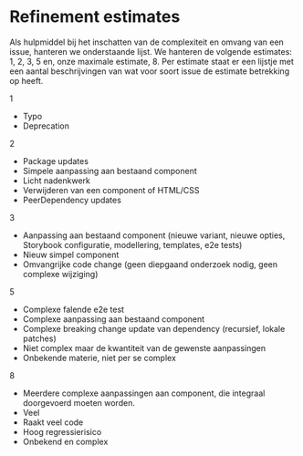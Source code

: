 # Refinement estimates

Als hulpmiddel bij het inschatten van de complexiteit en omvang van een issue, hanteren we onderstaande lijst.
We hanteren de volgende estimates: 1, 2, 3, 5 en, onze maximale estimate, 8.
Per estimate staat er een lijstje met een aantal beschrijvingen van wat voor soort issue de estimate betrekking op
heeft.

1

- Typo
- Deprecation

2

- Package updates
- Simpele aanpassing aan bestaand component
- Licht nadenkwerk
- Verwijderen van een component of HTML/CSS
- PeerDependency updates

3

- Aanpassing aan bestaand component (nieuwe variant, nieuwe opties, Storybook configuratie, modellering, templates, e2e tests)
- Nieuw simpel component
- Omvangrijke code change (geen diepgaand onderzoek nodig, geen complexe wijziging)

5

- Complexe falende e2e test
- Complexe aanpassing aan bestaand component
- Complexe breaking change update van dependency (recursief, lokale patches)
- Niet complex maar de kwantiteit van de gewenste aanpassingen
- Onbekende materie, niet per se complex

8

- Meerdere complexe aanpassingen aan component, die integraal doorgevoerd moeten worden.
- Veel
- Raakt veel code
- Hoog regressierisico
- Onbekend en complex

